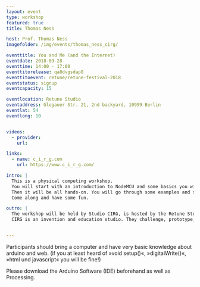 ```yaml
---
layout: event
type: workshop
featured: true
title: Thomas Ness

host: Prof. Thomas Ness
imagefolder: /img/events/thomas_ness_cirg/

eventtitle: You and Me (and the Internet)
eventdate: 2018-09-28
eventtime: 14:00 - 17:00
eventtitorelease: qa8dvgsdap8
eventtitoevent: retune/retune-festival-2018
eventstatus: signup
eventcapacity: 15

eventlocation: Retune Studio
eventaddress: Glogauer Str. 21, 2nd backyard, 10999 Berlin
eventlat: 54
eventlong: 10


videos:
  - provider:
    url:

links:
  - name: c_i_r_g.com
    url: https://www.c_i_r_g.com/

intro: |
  This is a physical computing workshop.
  You will start with an introduction to NodeMCU and some basics you will probably need to do an IoT (Internet of Things) project yourself.
  Then it will be all hands-on. You will go through some examples and start building our own little projects right away. You will mostly work within the Arduino programming environment, but there will also be simple tasks in Html, Javascript and php. But don't worry, there will be sample code for everything and you will go through it step by step.
  Come along and have some fun.

outro: |
  The workshop will be held by Studio CIRG, is hosted by the Retune Studio, and supported by Host Europe.
  CIRG is an invention and education studio. They challenge, prototype, and communicate future technologies and experiences, bringing them to life before they become products to be designed for people.  


---
```


Participants should bring a computer and have very basic knowledge about arduino and web. (if you at least heard of »void setup()«, »digitalWrite()«, »html und javascript« you will be fine!)

Please download the Arduino Software (IDE) beforehand as well as Processing.
